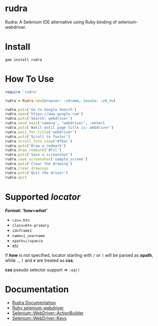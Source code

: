 # rudra

Rudra: A Selenium IDE alternative using Ruby binding of selenium-webdriver.

# Install

`gem install rudra`

# How To Use

```ruby
require 'rudra'

rudra = Rudra.new(browser: :chrome, locale: :zh_tw)

rudra.puts('Go to Google Search')
rudra.open('https://www.google.com')
rudra.puts('Search: webdriver')
rudra.send_keys('name=q', 'webdriver', :enter)
rudra.puts('Watil until page title is: webdriver')
rudra.wait_for_title('webdriver')
rudra.puts('Scroll to footer')
rudra.scroll_into_view('#fbar')
rudra.puts('Draw a redmark')
rudra.draw_redmark('#fsl')
rudra.puts('Save a screenshot')
rudra.save_screenshot('sample_screen')
rudra.puts('Clear the drawing')
rudra.clear_drawings
rudra.puts('Quit the driver')
rudra.quit
```

# Supported **_locator_**

**_Format: 'how=what'_**

- `css=.btn`
- `class=btn-primary`
- `id=frame1`
- `name=j_username`
- `xpath=//span/a`
- etc

If **_how_** is not specified, locator starting with `/` or `(` will be parsed as **xpath**, while `.`, `[` and `#` are treated as **css**.

**css** pseudo selector support => `:eq()`

# Documentation

- [Rudra Documentation](https://aaronchen.github.io/rudra/Rudra.html)
- [Ruby selenium-webdriver](https://www.rubydoc.info/gems/selenium-webdriver)
- [Selenium::WebDriver::ActionBuilder](https://www.rubydoc.info/gems/selenium-webdriver/Selenium/WebDriver/ActionBuilder)
- [Selenium::WebDriver::Keys](https://www.rubydoc.info/gems/selenium-webdriver/Selenium/WebDriver/Keys)
